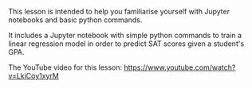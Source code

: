 This lesson is intended to help you familiarise yourself with Jupyter notebooks and basic python commands.

It includes a Jupyter notebook with simple python commands to train a linear regression model in order to predict SAT scores given a student's GPA.

The YouTube video for this lesson: https://www.youtube.com/watch?v=LkjCoy1xyrM